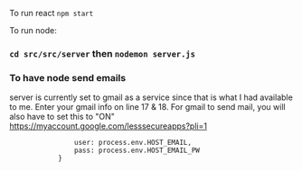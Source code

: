 To run react 
 `npm start`

To run node:
### `cd src/src/server` then `nodemon server.js`

### To have node send emails 
 server is currently set to gmail as a service since that is what I had available to me. Enter your gmail info on line 17 & 18. For gmail to send mail, you will also have to set this to "ON" 
https://myaccount.google.com/lesssecureapps?pli=1
```            auth: {
                user: process.env.HOST_EMAIL,
                pass: process.env.HOST_EMAIL_PW
            }
```
